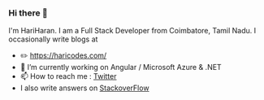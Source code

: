 ### Hi there 👋

<!--
**gethari/gethari** is a ✨ _special_ ✨ repository because its `README.md` (this file) appears on your GitHub profile.

Here are some ideas to get you started:

- 🔭 I’m currently working on ...
- 🌱 I’m currently learning ...
- 👯 I’m looking to collaborate on ...
- 🤔 I’m looking for help with ...
- 💬 Ask me about ...
- 📫 How to reach me: ...
- 😄 Pronouns: ...
- ⚡ Fun fact: ...
-->

I'm HariHaran. I am a Full Stack Developer from Coimbatore, Tamil Nadu. I occasionally write blogs at

- :pencil2: https://haricodes.com/
- 🔭 I’m currently working on Angular / Microsoft Azure & .NET
- 📫 How to reach me : [Twitter](https://twitter.com/get_hariharan)
- I also write answers on [StackoverFlow](https://stackoverflow.com/users/8368871/hariharan)

